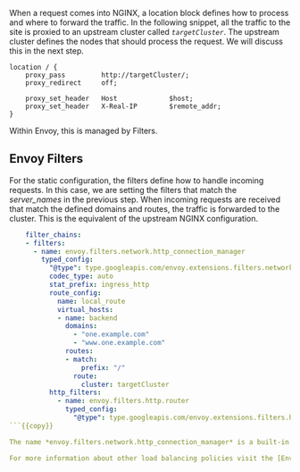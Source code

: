 When a request comes into NGINX, a location block defines how to process and where to forward the traffic. In the following snippet, all the traffic to the site is proxied to an upstream cluster called _`targetCluster`_. The upstream cluster defines the nodes that should process the request. We will discuss this in the next step.

```
location / {
    proxy_pass         http://targetCluster/;
    proxy_redirect     off;

    proxy_set_header   Host             $host;
    proxy_set_header   X-Real-IP        $remote_addr;
}
```

Within Envoy, this is managed by Filters.

## Envoy Filters

For the static configuration, the filters define how to handle incoming requests. In this case, we are setting the filters that match the *server_names* in the previous step. When incoming requests are received that match the defined domains and routes, the traffic is forwarded to the cluster. This is the equivalent of the upstream NGINX configuration.

```yaml
    filter_chains:
    - filters:
      - name: envoy.filters.network.http_connection_manager
        typed_config:
          "@type": type.googleapis.com/envoy.extensions.filters.network.http_connection_manager.v3.HttpConnectionManager
          codec_type: auto
          stat_prefix: ingress_http
          route_config:
            name: local_route
            virtual_hosts:
            - name: backend
              domains:
                - "one.example.com"
                - "www.one.example.com"
              routes:
              - match:
                  prefix: "/"
                route:
                  cluster: targetCluster
          http_filters:
            - name: envoy.filters.http.router
              typed_config:
                "@type": type.googleapis.com/envoy.extensions.filters.http.router.v3.Router
```{{copy}}

The name *envoy.filters.network.http_connection_manager* is a built-in filter within Envoy Proxy. Other filters include _Redis_, _Mongo_, _TCP_. You can find the complete list in the [documentation](https://www.envoyproxy.io/docs/envoy/latest/api-v3/config/listener/v3/listener.proto#config-listener-v3-listener).

For more information about other load balancing policies visit the [Envoy documentation](https://www.envoyproxy.io/docs/envoy/v1.8.0/intro/arch_overview/load_balancing).
